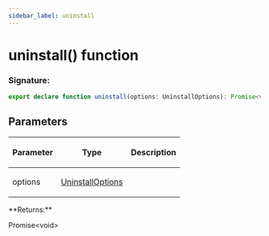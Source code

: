 ```yaml
---
sidebar_label: uninstall
---
```


# uninstall() function

### Signature:

```typescript
export declare function uninstall(options: UninstallOptions): Promise<void>;
```

## Parameters

<table><thead><tr><th>

Parameter

</th><th>

Type

</th><th>

Description

</th></tr></thead>
<tbody><tr><td>

options

</td><td>

[UninstallOptions](./browsers.uninstalloptions.md)

</td><td>

</td></tr>
</tbody></table>
**Returns:**

Promise&lt;void&gt;
